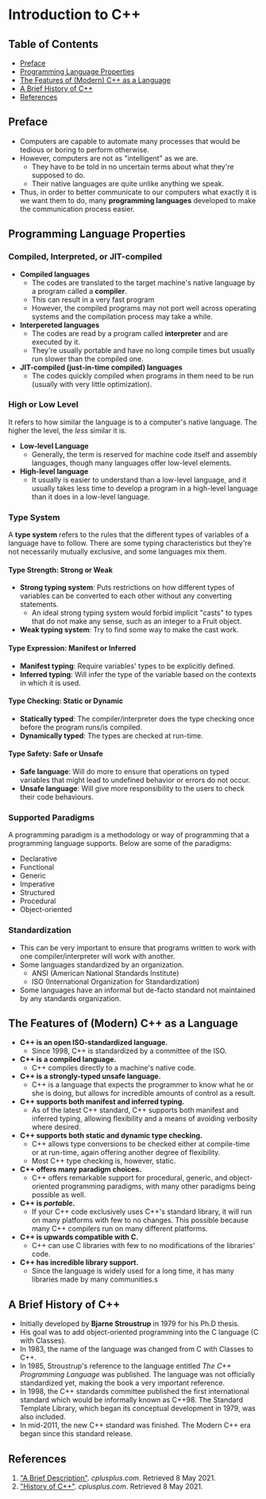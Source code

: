 # Introduction to C++

## Table of Contents
- [Preface](#preface)
- [Programming Language Properties](#programming-language-properties)
- [The Features of (Modern) C++ as a Language](#the-features-of-modern-c++-as-a-language)
- [A Brief History of C++](#a-brief-history-of-c++)
- [References](#references)

## Preface
- Computers are capable to automate many processes that would be tedious or boring to perform otherwise.
- However, computers are not as "intelligent" as we are.
  - They have to be told in no uncertain terms about what they're supposed to do.
  - Their native languages are quite unlike anything we speak.
- Thus, in order to better communicate to our computers what exactly it is we want them to do, many **programming languages** developed to make the communication process easier.

## Programming Language Properties

### Compiled, Interpreted, or JIT-compiled
- **Compiled languages**
  - The codes are translated to the target machine's native language by a program called a **compiler**.
  - This can result in a very fast program
  - However, the compiled programs may not port well across operating systems and the compilation process may take a while.
- **Interpereted languages**
  - The codes are read by a program called **interpreter** and are executed by it.
  - They're  usually portable and have no long compile times but usually run slower than the compiled one.
- **JIT-compiled (just-in-time compiled) languages**
  - The codes quickly compiled when programs in them need to be run (usually with very little optimization).

### High or Low Level
It refers to how similar the language is to a computer's native language. The higher the level, the *less* similar it is.
- **Low-level Language**
  - Generally, the term is reserved for machine code itself and assembly languages, though many languages offer low-level elements.
- **High-level language**
  - It usually is easier to understand than a low-level language, and it usually takes less time to develop a program in a high-level language than it does in a low-level language.

### Type System
A **type system** refers to the rules that the different types of variables of a language have to follow. There are some typing characteristics but they're not necessarily mutually exclusive, and some languages mix them.

#### Type Strength: Strong or Weak
- **Strong typing system**: Puts restrictions on how different types of variables can be converted to each other without any converting statements.
  - An ideal strong typing system would forbid implicit "casts" to types that do not make any sense, such as an integer to a Fruit object.
- **Weak typing system**: Try to find some way to make the cast work.

#### Type Expression: Manifest or Inferred
- **Manifest typing**: Require variables' types to be explicitly defined.
- **Inferred typing**: Will infer the type of the variable based on the contexts in which it is used.

#### Type Checking: Static or Dynamic
- **Statically typed**: The compiler/interpreter does the type checking once before the program runs/is compiled.
- **Dynamically typed**: The types are checked at run-time.

#### Type Safety: Safe or Unsafe
- **Safe language**: Will do more to ensure that operations on typed variables that might lead to undefined behavior or errors do not occur.
- **Unsafe language**: Will give more responsibility to the users to check their code behaviours.

### Supported Paradigms
A programming paradigm is a methodology or way of programming that a programming language supports. Below are some of the paradigms:
- Declarative
- Functional
- Generic
- Imperative
- Structured
- Procedural
- Object-oriented

### Standardization
- This can be very important to ensure that programs written to work with one compiler/interpreter will work with another.
- Some languages standardized by an organization.
  - ANSI (American National Standards Institute)
  - ISO (International Organization for Standardization)
- Some languages have an informal but de-facto standard not maintained by any standards organization.

## The Features of (Modern) C++ as a Language
- **C++ is an open ISO-standardized language.**
  - Since 1998, C++ is standardized by a committee of the ISO.
- **C++ is a compiled language.**
  - C++ compiles directly to a machine's native code.
- **C++ is a strongly-typed unsafe language.**
  - C++ is a language that expects the programmer to know what he or she is doing, but allows for incredible amounts of control as a result.
- **C++ supports both manifest and inferred typing.**
  - As of the latest C++ standard, C++ supports both manifest and inferred typing, allowing flexibility and a means of avoiding verbosity where desired.
- **C++ supports both static and dynamic type checking.**
  - C++ allows type conversions to be checked either at compile-time or at run-time, again offering another degree of flexibility.
  - Most C++ type checking is, however, static.
- **C++ offers many paradigm choices.**
  - C++ offers remarkable support for procedural, generic, and object-oriented programming paradigms, with many other paradigms being possible as well.
- **C++ is *portable*.**
  - If your C++ code exclusively uses C++'s standard library, it will run on many platforms with few to no changes. This possible because many C++ compilers run on many different platforms.
- **C++ is upwards compatible with C.**
  - C++ can use C libraries with few to no modifications of the libraries' code.
- **C++ has incredible library support.**
  - Since the language is widely used for a long time, it has many libraries made by many communities.s

## A Brief History of C++
- Initially developed by **Bjarne Stroustrup** in 1979 for his Ph.D thesis.
- His goal was to add object-oriented programming into the C language (C with Classes).
- In 1983, the name of the language was changed from C with Classes to C++.
- In 1985, Stroustrup's reference to the language entitled *The C++ Programming Language* was published. The language was not officially standardized yet, making the book a very important reference.
- In 1998, the C++ standards committee published the first international standard which would be informally known as C++98. The Standard Template Library, which began its conceptual development in 1979, was also included.
- In mid-2011, the new C++ standard was finished. The Modern C++ era began since this standard release.

## References
1. ["A Brief Description"](https://www.cplusplus.com/info/description/). *cplusplus.com*. Retrieved 8 May 2021.
2. ["History of C++"](https://www.cplusplus.com/info/history/). *cplusplus.com*. Retrieved 8 May 2021.
